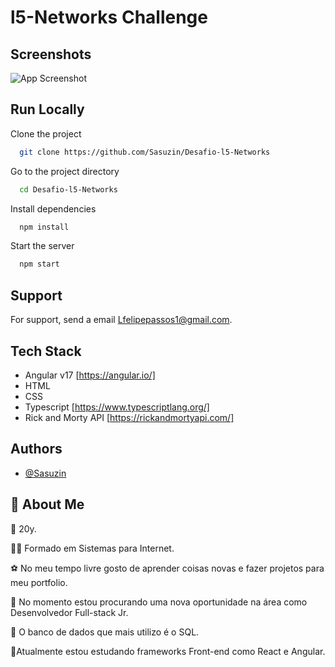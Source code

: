 
# l5-Networks Challenge


## Screenshots

![App Screenshot]([https://via.placeholder.com/468x300?text=App+Screenshot+Here](https://prnt.sc/CHdKt1ASYSzc))


## Run Locally

Clone the project

```bash
  git clone https://github.com/Sasuzin/Desafio-l5-Networks
```

Go to the project directory

```bash
  cd Desafio-l5-Networks
```

Install dependencies

```bash
  npm install
```

Start the server

```bash
  npm start
```


## Support

For support, send a email Lfelipepassos1@gmail.com.

## Tech Stack

- Angular v17 [https://angular.io/]  
- HTML
- CSS
- Typescript [https://www.typescriptlang.org/]
- Rick and Morty API [https://rickandmortyapi.com/]



## Authors

- [@Sasuzin](https://github.com/Sasuzin)


## 🚀 About Me
🥳 20y.

👩‍💻 Formado em Sistemas para Internet.

⚽ No meu tempo livre gosto de aprender coisas novas e fazer projetos para meu portfolio.

🦉 No momento estou procurando uma nova oportunidade na área como Desenvolvedor Full-stack Jr.

🎲 O banco de dados que mais utilizo é o SQL.

🚀Atualmente estou estudando frameworks Front-end como React e Angular.


